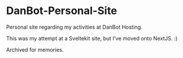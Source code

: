 # DanBot-Personal-Site
Personal site regarding my activities at DanBot Hosting.

This was my attempt at a Sveltekit site, but I've moved onto NextJS. :)

Archived for memories.
